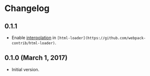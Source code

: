 # Changelog

## 0.1.1
* Enable [interpolation](https://github.com/webpack-contrib/html-loader#interpolation) in `[html-loader](https://github.com/webpack-contrib/html-loader)`.

## 0.1.0 (March 1, 2017)
* Initial version.